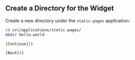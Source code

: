 ##  Create a Directory for the Widget

Create a new directory under the `static-pages` application:

```sh
cd src/applications/static-pages/
mkdir hello-world

[Continue]()

[Back]()
